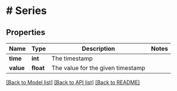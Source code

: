 # # Series

## Properties

Name | Type | Description | Notes
------------ | ------------- | ------------- | -------------
**time** | **int** | The timestamp |
**value** | **float** | The value for the given timestamp |

[[Back to Model list]](../../README.md#models) [[Back to API list]](../../README.md#endpoints) [[Back to README]](../../README.md)
